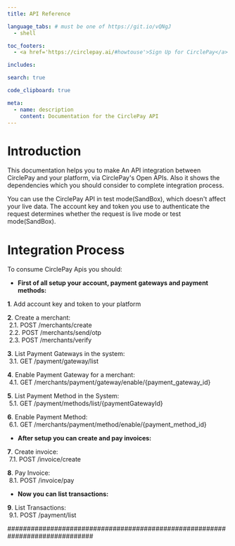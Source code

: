 ```yaml
---
title: API Reference

language_tabs: # must be one of https://git.io/vQNgJ
  - shell

toc_footers:
  - <a href='https://circlepay.ai/#howtouse'>Sign Up for CirclePay</a>

includes:

search: true

code_clipboard: true

meta:
  - name: description
    content: Documentation for the CirclePay API
---
```


# Introduction

This documentation helps you to make An API integration between CirclePay and your platform, via CirclePay's Open APIs. Also it shows the dependencies which you should consider to complete integration process. 

You can use the CirclePay API in test mode(SandBox), which doesn't affect your live data. The account key and token you use to authenticate the request determines whether the request is live mode or test mode(SandBox).

# Integration Process

To consume CirclePay Apis you should:

* **First of all setup your account, payment gateways and payment methods:**

**1**. Add account key and token to your platform 

**2**. Create a merchant:<br/>
&nbsp;2.1. <a href="https://sandbox-openapi.circlepay.ai/swagger-ui.html#!/Merchants/createMerchantUsingPOST" target="_blank" style="text-decoration: none;">POST /merchants/create</a><br/>
&nbsp;2.2. <a href="https://sandbox-openapi.circlepay.ai/swagger-ui.html#!/Merchants/sendOTPUsingPOST" target="_blank" style="text-decoration: none;">POST /merchants/send/otp</a><br/>
&nbsp;2.3. <a href="https://sandbox-openapi.circlepay.ai/swagger-ui.html#!/Merchants/verifyMerchantUsingPOST" target="_blank" style="text-decoration: none;">POST /merchants/verify</a><br>

**3**. List Payment Gateways in the system:<br/>
&nbsp;3.1. <a href="https://sandbox-openapi.circlepay.ai/swagger-ui.html#!/Merchants/listPaymentGatewayUsingGET" target="_blank" style="text-decoration: none;">GET /payment/gateway/list</a><br>

**4**. Enable Payment Gateway for a merchant:<br/>
&nbsp;4.1. <a href="https://sandbox-openapi.circlepay.ai/swagger-ui.html#!/Merchants/enablePaymentGatewayUsingGET" target="_blank" style="text-decoration: none;">GET /merchants/payment/gateway/enable/{payment_gateway_id}</a><br>

**5**. List Payment Method in the System:<br/>
&nbsp;5.1. <a href="https://sandbox-openapi.circlepay.ai/swagger-ui.html#!/Merchants/listPaymentMethodsUsingGET" target="_blank" style="text-decoration: none;">GET /payment/methods/list/{paymentGatewayId}</a><br>

**6**. Enable Payment Method:<br/>
&nbsp;6.1. <a href="https://sandbox-openapi.circlepay.ai/swagger-ui.html#!/Merchants/enablePaymentMethodUsingGET" target="_blank" style="text-decoration: none;">GET /merchants/payment/method/enable/{payment_method_id}</a><br>

* **After setup you can create and pay invoices:**

**7**. Create invoice:<br/>
&nbsp;7.1. <a href="https://sandbox-openapi.circlepay.ai/swagger-ui.html#!/Invoice/createInvoiceUsingPOST" target="_blank" style="text-decoration: none;">POST /invoice/create</a><br>

**8**. Pay Invoice:<br/>
&nbsp;8.1. <a href="https://sandbox-openapi.circlepay.ai/swagger-ui.html#!/Invoice/payInvoiceUsingPOST" target="_blank" style="text-decoration: none;">POST /invoice/pay</a><br>

* **Now you can list transactions:**

**9**. List Transactions:<br/>
&nbsp;9.1. <a href="https://sandbox-openapi.circlepay.ai/swagger-ui.html#!/Payment/getAllPaymentsUsingPOST" target="_blank" style="text-decoration: none;">POST /payment/list</a><br>

##############################################################################